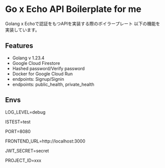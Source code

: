 # Go x Echo API Boilerplate for me
Golang x Echoで認証をもつAPIを実装する際のボイラープレート
以下の機能を実装しています。


## Features
- Golang v 1.23.4
- Google Cloud Firestore
- Hashed password/Verify password
- Docker for Google Cloud Run
- endpoints: Signup/Signin
- endpoints: public_health, private_health

## Envs
<!-- Output level of the logger [trace, debug, info, warn, error] -->
LOG_LEVEL=debug
<!-- for test -->
ISTEST=test
<!-- Port to listen on -->
PORT=8080
<!-- Requested by the frontend
/ is not needed at the end -->
FRONTEND_URL=http://localhost:3000
<!-- Generate JWT Token by this secret -->
JWT_SECRET=secret
<!-- Google cloud project id -->
PROJECT_ID=xxx
